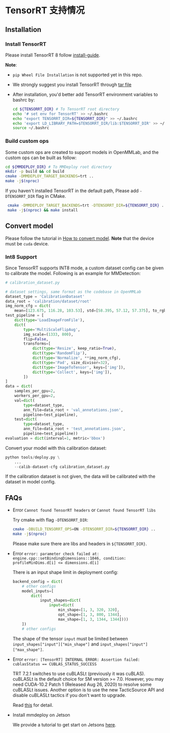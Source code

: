 # TensorRT 支持情况

## Installation

### Install TensorRT

Please install TensorRT 8 follow [install-guide](https://docs.nvidia.com/deeplearning/tensorrt/install-guide/index.html#installing).

**Note**:

- `pip Wheel File Installation` is not supported yet in this repo.

- We strongly suggest you install TensorRT through [tar file](https://docs.nvidia.com/deeplearning/tensorrt/install-guide/index.html#installing-tar)

- After installation, you'd better add TensorRT environment variables to bashrc by:

  ```bash
  cd ${TENSORRT_DIR} # To TensorRT root directory
  echo '# set env for TensorRT' >> ~/.bashrc
  echo "export TENSORRT_DIR=${TENSORRT_DIR}" >> ~/.bashrc
  echo 'export LD_LIBRARY_PATH=$TENSORRT_DIR/lib:$TENSORRT_DIR' >> ~/.bashrc
  source ~/.bashrc
  ```

### Build custom ops

Some custom ops are created to support models in OpenMMLab, and the custom ops can be built as follow:

```bash
cd ${MMDEPLOY_DIR} # To MMDeploy root directory
mkdir -p build && cd build
cmake -DMMDEPLOY_TARGET_BACKENDS=trt ..
make -j$(nproc)
```

If you haven't installed TensorRT in the default path, Please add `-DTENSORRT_DIR` flag in CMake.

```bash
 cmake -DMMDEPLOY_TARGET_BACKENDS=trt -DTENSORRT_DIR=${TENSORRT_DIR} ..
 make -j$(nproc) && make install
```

## Convert model

Please follow the tutorial in [How to convert model](../02-how-to-run/convert_model.md). **Note** that the device must be `cuda` device.

### Int8 Support

Since TensorRT supports INT8 mode, a custom dataset config can be given to calibrate the model. Following is an example for MMDetection:

```python
# calibration_dataset.py

# dataset settings, same format as the codebase in OpenMMLab
dataset_type = 'CalibrationDataset'
data_root = 'calibration/dataset/root'
img_norm_cfg = dict(
    mean=[123.675, 116.28, 103.53], std=[58.395, 57.12, 57.375], to_rgb=True)
test_pipeline = [
    dict(type='LoadImageFromFile'),
    dict(
        type='MultiScaleFlipAug',
        img_scale=(1333, 800),
        flip=False,
        transforms=[
            dict(type='Resize', keep_ratio=True),
            dict(type='RandomFlip'),
            dict(type='Normalize', **img_norm_cfg),
            dict(type='Pad', size_divisor=32),
            dict(type='ImageToTensor', keys=['img']),
            dict(type='Collect', keys=['img']),
        ])
]
data = dict(
    samples_per_gpu=2,
    workers_per_gpu=2,
    val=dict(
        type=dataset_type,
        ann_file=data_root + 'val_annotations.json',
        pipeline=test_pipeline),
    test=dict(
        type=dataset_type,
        ann_file=data_root + 'test_annotations.json',
        pipeline=test_pipeline))
evaluation = dict(interval=1, metric='bbox')
```

Convert your model with this calibration dataset:

```python
python tools/deploy.py \
    ...
    --calib-dataset-cfg calibration_dataset.py
```

If the calibration dataset is not given, the data will be calibrated with the dataset in model config.

## FAQs

- Error `Cannot found TensorRT headers` or `Cannot found TensorRT libs`

  Try cmake with flag `-DTENSORRT_DIR`:

  ```bash
  cmake -DBUILD_TENSORRT_OPS=ON -DTENSORRT_DIR=${TENSORRT_DIR} ..
  make -j$(nproc)
  ```

  Please make sure there are libs and headers in `${TENSORRT_DIR}`.

- Error `error: parameter check failed at: engine.cpp::setBindingDimensions::1046, condition: profileMinDims.d[i] <= dimensions.d[i]`

  There is an input shape limit in deployment config:

  ```python
  backend_config = dict(
      # other configs
      model_inputs=[
          dict(
              input_shapes=dict(
                  input=dict(
                      min_shape=[1, 3, 320, 320],
                      opt_shape=[1, 3, 800, 1344],
                      max_shape=[1, 3, 1344, 1344])))
      ])
      # other configs
  ```

  The shape of the tensor `input` must be limited between `input_shapes["input"]["min_shape"]` and `input_shapes["input"]["max_shape"]`.

- Error `error: [TensorRT] INTERNAL ERROR: Assertion failed: cublasStatus == CUBLAS_STATUS_SUCCESS`

  TRT 7.2.1 switches to use cuBLASLt (previously it was cuBLAS). cuBLASLt is the default choice for SM version >= 7.0. However, you may need CUDA-10.2 Patch 1 (Released Aug 26, 2020) to resolve some cuBLASLt issues. Another option is to use the new TacticSource API and disable cuBLASLt tactics if you don't want to upgrade.

  Read [this](https://forums.developer.nvidia.com/t/matrixmultiply-failed-on-tensorrt-7-2-1/158187/4) for detail.

- Install mmdeploy on Jetson

  We provide a tutorial to get start on Jetsons [here](../01-how-to-build/jetsons.md).
